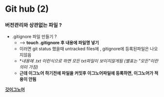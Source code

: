 # Git hub (2)

### 버전관리와 상관없는 파일 ?

- .gitignore 파일 만들기 ?
  - --> **touch .gitignore 후 내용에 파일명 넣기**
  - 이러면 git status 했을때 untracked files에 , gitignore에 등록된파일은 나오지않음
  - **내용에 *.txt 이런식으로 하면 모든 txt파일이 보이지않게됨 (별표는 "모든"이란 의미 가짐)**
  - **근데 이그노어 하기전에 파일을 커밋후 이그노어파일에 등록하면, 이그노어가 적용이 안됨**



**[깃이그노어](https://www.gitignore.io)**

